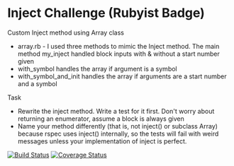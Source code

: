 Inject Challenge (Rubyist Badge)
================

Custom Inject method using Array class

* array.rb - I used three methods to mimic the Inject method.
The main method my_inject handled block inputs with & without a start number given
* with_symbol handles the array if argument is a symbol
* with_symbol_and_init handles the array if arguments are a start number and a symbol

Task
* Rewrite the inject method. Write a test for it first. Don't worry about returning an enumerator, assume a block is always given
* Name your method differently (that is, not inject() or subclass Array) because rspec uses inject() internally, so the tests will fail with weird messages unless your implementation of inject is perfect.


[![Build Status](https://travis-ci.org/makersacademy/inject-challenge.svg?branch=master)](https://travis-ci.org/makersacademy/inject-challenge)
[![Coverage Status](https://coveralls.io/repos/makersacademy/inject-challenge/badge.png)](https://coveralls.io/r/makersacademy/inject-challenge)
